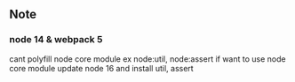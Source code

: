 ## Note
### node 14 & webpack 5
cant polyfill node core module ex node:util, node:assert 
if want to use node core module update node 16 and install util, assert
